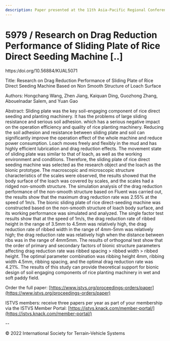 ```yaml
---
description: Paper presented at the 11th Asia-Pacific Regional Conference of the ISTVS
---
```


# 5979 / Research on Drag Reduction Performance of Sliding Plate of Rice Direct Seeding Machine \[..]

https:/doi.org/10.56884/KUAL5071

Title: Research on Drag Reduction Performance of Sliding Plate of Rice Direct Seeding Machine Based on Non Smooth Structure of Loach Surface

Authors: Hongchang Wang, Zhen Jiang, Kaiquan Ding, Guozhong Zhang, Abouelnadar Salem, and Yuan Gao

Abstract: Sliding plate was the key soil-engaging component of rice direct seeding and planting machinery. It has the problems of large sliding resistance and serious soil adhesion. which has a serious negative impact on the operation efficiency and quality of rice planting machinery. Reducing the soil adhesion and resistance between sliding plate and soil can significantly improve the operation effect of the whole machine and reduce power consumption. Loach moves freely and flexibly in the mud and has highly efficient lubrication and drag reduction effects. The movement state of sliding plate was similar to that of loach, as well as the working environment and conditions. Therefore, the sliding plate of rice direct seeding machine was selected as the research object and the loach as the bionic prototype. The macroscopic and microscopic structure characteristics of the scales were observed, the results showed that the body surface of the loach was covered by scales, and the scales had a ridged non-smooth structure. The simulation analysis of the drag reduction performance of the non-smooth structure based on Fluent was carried out, the results show that the maximum drag reduction rate was 2.55% at the speed of 1m/s. The bionic sliding plate of rice direct-seeding machine was constructed based on the non-smooth structure of loach body surface, and its working performance was simulated and analyzed. The single factor test results show that at the speed of 1m/s, the drag reduction rate of ribbed height in the range of 3.5mm to 4.5mm was relatively high, the drag reduction rate of ribbed width in the range of 4mm-5mm was relatively high; the drag reduction rate was relatively high when the distance between ribs was in the range of 4mm5mm. The results of orthogonal test show that the order of primary and secondary factors of bionic structure parameters affecting drag reduction rate was ribbed spacing > ribbed width > ribbed height. The optimal parameter combination was ribbing height 4mm, ribbing width 4.5mm, ribbing spacing, and the optimal drag reduction rate was 4.21%. The results of this study can provide theoretical support for bionic design of soil engaging components of rice planting machinery in wet and soft paddy field.

Order the full paper: [https://www.istvs.org/proceedings-orders/paper](https://www.istvs.org/proceedings-orders/paper)

ISTVS members: receive three papers per year as part of your membership via the ISTVS Member Portal: [https://istvs.knack.com/member-portal/](https://istvs.knack.com/member-portal/)

\--

© 2022 International Society for Terrain-Vehicle Systems
